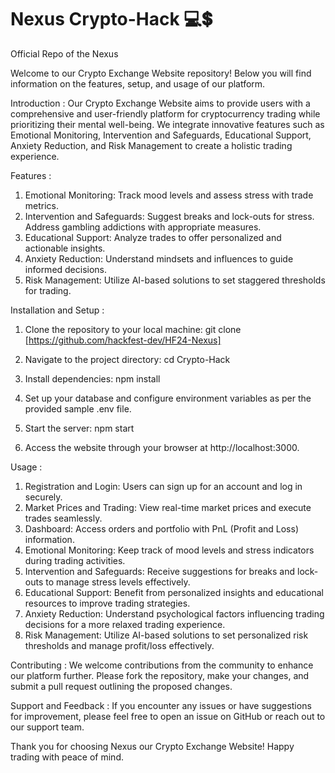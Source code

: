 # Nexus Crypto-Hack 💻💲
Official Repo of the Nexus


Welcome to our Crypto Exchange Website repository! Below you will find information on the features, setup, and usage of our platform.

Introduction :
Our Crypto Exchange Website aims to provide users with a comprehensive and user-friendly platform for cryptocurrency trading while prioritizing their mental well-being. We integrate innovative features such as Emotional Monitoring, Intervention and Safeguards, Educational Support, Anxiety Reduction, and Risk Management to create a holistic trading experience.



Features :
1. Emotional Monitoring: Track mood levels and assess stress with trade metrics.
2. Intervention and Safeguards: Suggest breaks and lock-outs for stress.
Address gambling addictions with appropriate measures.
3. Educational Support: Analyze trades to offer personalized and actionable insights.
4. Anxiety Reduction: Understand mindsets and influences to guide informed decisions.
5. Risk Management: Utilize AI-based solutions to set staggered thresholds for trading.

Installation and Setup :
1. Clone the repository to your local machine:
git clone [https://github.com/hackfest-dev/HF24-Nexus]

2. Navigate to the project directory:
cd Crypto-Hack

3. Install dependencies:
npm install

4. Set up your database and configure environment variables as per the provided sample .env file.

5. Start the server:
   npm start

6. Access the website through your browser at http://localhost:3000.
   
Usage :
1. Registration and Login: Users can sign up for an account and log in securely.
2. Market Prices and Trading: View real-time market prices and execute trades seamlessly.
3. Dashboard: Access orders and portfolio with PnL (Profit and Loss) information.
4. Emotional Monitoring: Keep track of mood levels and stress indicators during trading activities.
5. Intervention and Safeguards: Receive suggestions for breaks and lock-outs to manage stress levels effectively.
6. Educational Support: Benefit from personalized insights and educational resources to improve trading strategies.
7. Anxiety Reduction: Understand psychological factors influencing trading decisions for a more relaxed trading experience.
8. Risk Management: Utilize AI-based solutions to set personalized risk thresholds and manage profit/loss effectively.
   
Contributing :
We welcome contributions from the community to enhance our platform further. Please fork the repository, make your changes, and submit a pull request outlining the proposed changes.

Support and Feedback :
If you encounter any issues or have suggestions for improvement, please feel free to open an issue on GitHub or reach out to our support team.

Thank you for choosing Nexus our Crypto Exchange Website! Happy trading with peace of mind.

